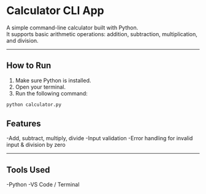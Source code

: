 # Calculator CLI App

A simple command-line calculator built with Python.  
It supports basic arithmetic operations: addition, subtraction, multiplication, and division.

---

## How to Run

1. Make sure Python is installed.
2. Open your terminal.
3. Run the following command:

```bash
python calculator.py

```

## Features

-Add, subtract, multiply, divide
-Input validation
-Error handling for invalid input & division by zero

---

## Tools Used

-Python
-VS Code / Terminal

